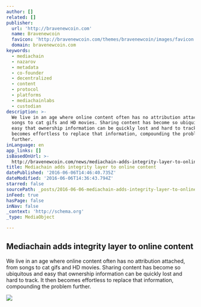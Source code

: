 ```yaml
---
author: []
related: []
publisher:
  url: 'http://bravenewcoin.com'
  name: Bravenewcoin
  favicon: 'http://bravenewcoin.com/themes/bravenewcoin/images/favicon.ico'
  domain: bravenewcoin.com
keywords:
  - mediachain
  - nazarov
  - metadata
  - co-founder
  - decentralized
  - content
  - protocol
  - platforms
  - mediachainlabs
  - custodian
description: >-
  We live in an age where online content often has no attribution attached, from
  songs to cat gifs and HD movies. Sharing content has become so ubiquitous and
  easy that ownership information can be quickly lost and hard to track. It then
  becomes effortless to replace that information, compounding the problem
  further.
inLanguage: en
app_links: []
isBasedOnUrl: >-
  http://bravenewcoin.com/news/mediachain-adds-integrity-layer-to-online-content/
title: Mediachain adds integrity layer to online content
datePublished: '2016-06-06T14:46:40.735Z'
dateModified: '2016-06-06T14:36:43.794Z'
starred: false
sourcePath: _posts/2016-06-06-mediachain-adds-integrity-layer-to-online-content.md
inFeed: true
hasPage: false
inNav: false
_context: 'http://schema.org'
_type: MediaObject

---
```

<article style=""><h1>Mediachain adds integrity layer to online content</h1><p>We live in an age where online content often has no attribution attached, from songs to cat gifs and HD movies. Sharing content has become so ubiquitous and easy that ownership information can be quickly lost and hard to track. It then becomes effortless to replace that information, compounding the problem further.</p><img src="http://bravenewcoin.com/assets/Uploads/_resampled/CroppedImage400400-Dicentralized-network.jpeg" /></article>
